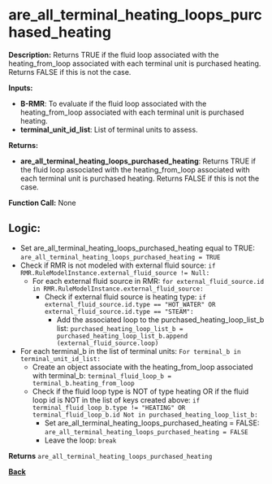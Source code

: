# are_all_terminal_heating_loops_purchased_heating  

**Description:** Returns TRUE if the fluid loop associated with the heating_from_loop associated with each terminal unit is purchased heating. Returns FALSE if this is not the case.   

**Inputs:**  
- **B-RMR**: To evaluate if the fluid loop associated with the heating_from_loop associated with each terminal unit is purchased heating.   
- **terminal_unit_id_list**: List of terminal units to assess.  

**Returns:**  
- **are_all_terminal_heating_loops_purchased_heating**: Returns TRUE if the fluid loop associated with the heating_from_loop associated with each terminal unit is purchased heating. Returns FALSE if this is not the case.    
 
**Function Call:** None  

## Logic:   
- Set are_all_terminal_heating_loops_purchased_heating equal to TRUE: `are_all_terminal_heating_loops_purchased_heating = TRUE`  
- Check if RMR is not modeled with external fluid source: `if RMR.RuleModelInstance.external_fluid_source != Null:`  
    - For each external fluid source in RMR: `for external_fluid_source.id in RMR.RuleModelInstance.external_fluid_source:`  
        - Check if external fluid source is heating type: `if external_fluid_source.id.type == "HOT_WATER" OR external_fluid_source.id.type == "STEAM":`    
            - Add the associated loop to the purchased_heating_loop_list_b list: `purchased_heating_loop_list_b = purchased_heating_loop_list_b.append (external_fluid_source.loop)`   
- For each terminal_b in the list of terminal units: `For terminal_b in terminal_unit_id_list:`  
  - Create an object associate with the heating_from_loop associated with terminal_b: `terminal_fluid_loop_b = terminal_b.heating_from_loop`  
  - Check if the fluid loop type is NOT of type heating OR if the fluid loop id is NOT in the list of keys created above: `if terminal_fluid_loop_b.type != "HEATING" OR terminal_fluid_loop_b.id Not in purchased_heating_loop_list_b:`
      - Set are_all_terminal_heating_loops_purchased_heating = FALSE: `are_all_terminal_heating_loops_purchased_heating = FALSE`  
      - Leave the loop: `break`   

**Returns** `are_all_terminal_heating_loops_purchased_heating`  


**[Back](../../../_toc.md)**
